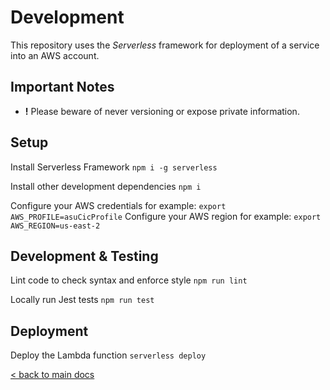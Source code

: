 # Development

This repository uses the _Serverless_ framework for deployment of a service
into an AWS account.

## Important Notes

- **!** Please beware of never versioning or expose private information.

## Setup

Install Serverless Framework `npm i -g serverless`

Install other development dependencies `npm i`

Configure your AWS credentials for example: `export AWS_PROFILE=asuCicProfile`
Configure your AWS region for example: `export AWS_REGION=us-east-2`

## Development & Testing

Lint code to check syntax and enforce style `npm run lint`

Locally run Jest tests `npm run test`

## Deployment

Deploy the Lambda function `serverless deploy`


[< back to main docs](./README.md)
